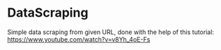 # DataScraping

Simple data scraping from given URL, done with the help of this tutorial: https://www.youtube.com/watch?v=v8Yh_4oE-Fs
